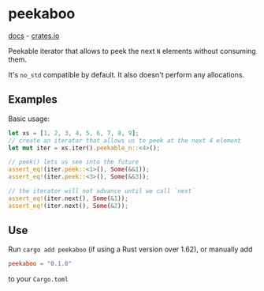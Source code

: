 # peekaboo

[docs](https://docs.rs/peekaboo/latest/peekaboo/) - [crates.io](https://crates.io/crates/peekaboo)

Peekable iterator that allows to peek the next `N` elements without consuming them.

It's `no_std` compatible by default. It also doesn't perform any allocations.

## Examples

Basic usage:

```rust
let xs = [1, 2, 3, 4, 5, 6, 7, 8, 9];
// create an iterator that allows us to peek at the next 4 element
let mut iter = xs.iter().peekable_n::<4>();

// peek() lets us see into the future
assert_eq!(iter.peek::<1>(), Some(&&1));
assert_eq!(iter.peek::<3>(), Some(&&3));

// the iterator will not advance until we call `next`
assert_eq!(iter.next(), Some(&1));
assert_eq!(iter.next(), Some(&2));
```

## Use

Run `cargo add peekaboo` (if using a Rust version over 1.62), or manually add
```toml
peekaboo = "0.1.0"
```
to your `Cargo.toml`
